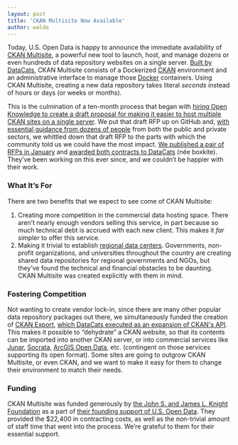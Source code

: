 ```yaml
---
layout: post
title: 'CKAN Multisite Now Available'
author: waldo
---
```


Today, U.S. Open Data is happy to announce the immediate availability of [CKAN Multisite](https://github.com/datacats/ckan-multisite), a powerful new tool to launch, host, and manage dozens or even hundreds of data repository websites on a single server. [Built by DataCats](https://datacats.com/), CKAN Multisite consists of a Dockerized [CKAN](http://ckan.org/) environment and an administrative interface to manage those [Docker](https://www.docker.com/) containers. Using CKAN Multisite, creating a new data repository takes literal _seconds_ instead of hours or days (or weeks or months).

This is the culmination of a ten-month process that began with [hiring Open Knowledge to create a draft proposal for making it easier to host multiple CKAN sites on a single server](https://usopendata.org/2014/12/08/ckan-multisite/). We put that draft RFP up on GitHub and, [with essential guidance from dozens of people](https://github.com/opendata/CKAN-Multisite/issues) from both the public and private sectors, we whittled down that draft RFP to the parts with which the community told us we could have the most impact. [We published a pair of RFPs in January](https://usopendata.org/2015/01/07/ckan-rfp/) and [awarded both contracts to DataCats](https://usopendata.org/2015/02/18/ckan-multisite/) (née boxkite). They’ve been working on this ever since, and we couldn’t be happier with their work.

### What It’s For

There are two benefits that we expect to see come of CKAN Multisite:

1. Creating more competition in the commercial data hosting space. There aren’t nearly enough vendors selling this service, in part because so much technical debt is accrued with each new client. This makes it _far_ simpler to offer this service.
1. Making it trivial to establish [regional data centers](https://usopendata.org/2015/03/25/rdc/). Governments, non-profit organizations, and universities throughout the country are creating shared data repositories for regional governments and NGOs, but they’ve found the technical and financial obstacles to be daunting. CKAN Multisite was created explicitly with them in mind.

### Fostering Competition

Not wanting to create vendor lock-in, since there are many other popular data repository packages out there, we simultaneously funded the creation of [CKAN Export](https://us-open-data.forms.fm/ckan-content-export), [which DataCats executed as an expansion of CKAN's API](https://github.com/mattleduc/ckanapi/tree/datapackage-export). This makes it possible to “dehydrate” a CKAN website, so that its contents can be imported into another CKAN server, or into commercial services like [Junar](http://junar.com/), [Socrata](http://www.socrata.com/), [ArcGIS Open Data](http://opendata.arcgis.com/), etc. (contingent on those services supporting its open format). Some sites are going to outgrow CKAN Multisite, or even CKAN, and we want to make it easy for them to change their environment to match their needs.

### Funding

CKAN Multisite was funded generously by [the John S. and James L. Knight Foundation](http://www.knightfoundation.org/) as a part of [their founding support of U.S. Open Data](http://www.knightfoundation.org/grants/201346962/). They provided the $22,400 in contracting costs, as well as the non-trivial amount of staff time that went into the process. We’re grateful to them for their essential support.
